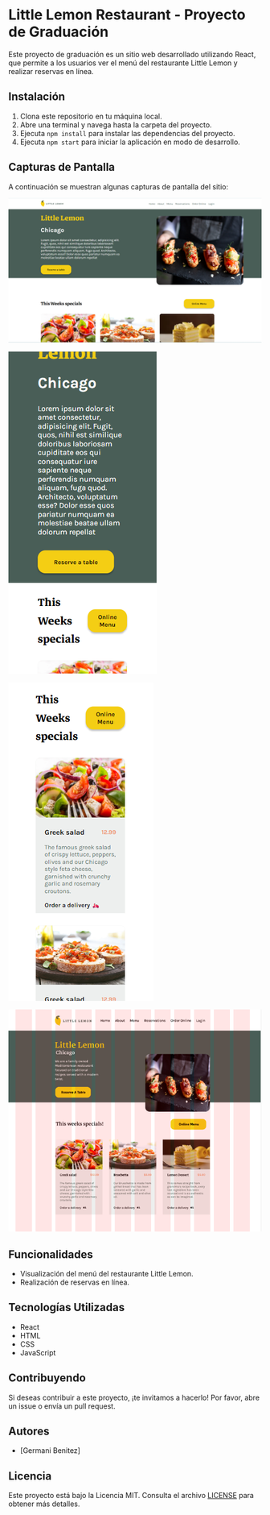 # Little Lemon Restaurant - Proyecto de Graduación

Este proyecto de graduación es un sitio web desarrollado utilizando React, que permite a los usuarios ver el menú del restaurante Little Lemon y realizar reservas en línea.

## Instalación

1. Clona este repositorio en tu máquina local.
2. Abre una terminal y navega hasta la carpeta del proyecto.
3. Ejecuta `npm install` para instalar las dependencias del proyecto.
4. Ejecuta `npm start` para iniciar la aplicación en modo de desarrollo.

## Capturas de Pantalla

A continuación se muestran algunas capturas de pantalla del sitio:

![Captura de pantalla del menú](src/wireframe/web.png)

![Captura de pantalla de la página de reservas](src/wireframe/movil.png)

![Captura de pantalla de la página de reservas](src/wireframe/movil2.png)

![Captura de pantalla de la página de reservas](src/wireframe/web-wire.png)

## Funcionalidades

- Visualización del menú del restaurante Little Lemon.
- Realización de reservas en línea.

## Tecnologías Utilizadas

- React
- HTML
- CSS
- JavaScript

## Contribuyendo

Si deseas contribuir a este proyecto, ¡te invitamos a hacerlo! Por favor, abre un issue o envía un pull request.

## Autores

- [Germani Benitez]

## Licencia

Este proyecto está bajo la Licencia MIT. Consulta el archivo [LICENSE](LICENSE) para obtener más detalles.
